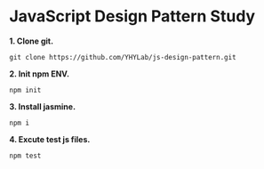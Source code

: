 JavaScript Design Pattern Study
====================

**1. Clone git.**
``` 
git clone https://github.com/YHYLab/js-design-pattern.git
```

**2. Init npm ENV.**
```
npm init
```
**3. Install jasmine.**
```
npm i
```
**4. Excute test js files.**
```
npm test
```